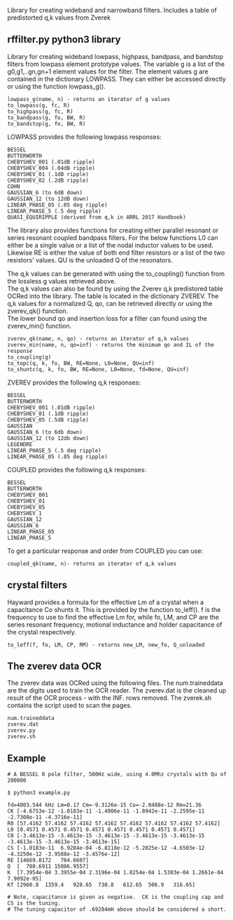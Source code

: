 
Library for creating wideband and narrowband filters. Includes a table of predistorted q,k values from Zverek

rffilter.py python3 library
----------------------

Library for creating wideband lowpass, highpass, bandpass, and 
bandstop filters from lowpass element prototype values. The variable
g is a list of the g0,g1,..gn,gn+1 element values for the filter.
The element values g are contained in the dictionary LOWPASS.
They can either be accessed directly or using the function lowpass_g().

```
lowpass_g(name, n) - returns an iterator of g values
to_lowpass(g, fc, R)
to_highpass(g, fc, R)
to_bandpass(g, fo, BW, R)
to_bandstop(g, fo, BW, R)
```

LOWPASS provides the following lowpass responses:

```
BESSEL
BUTTERWORTH
CHEBYSHEV_001 (.01dB ripple)
CHEBYSHEV_004 (.04dB ripple) 
CHEBYSHEV_01 (.1dB ripple)
CHEBYSHEV_02 (.2dB ripple)
COHN 
GAUSSIAN_6 (to 6dB down)
GAUSSIAN_12 (to 12dB down)
LINEAR_PHASE_05 (.05 deg ripple)
LINEAR_PHASE_5 (.5 deg ripple)
QUASI_EQUIRIPPLE (derived from q,k in ARRL 2017 Handbook)
```

The library also provides functions for creating either
parallel resonant or series resonant coupled bandpass filters.
For the below functions L0 can either be a single value
or a list of the nodal inductor values to be used.
Likewise RE is either the value of both end filter resistors or
a list of the two resistors' values.  QU is the unloaded Q
of the resonators.

The q,k values can be generated with using the to_coupling()
function from the lossless g values retrieved above.  
The q,k values can also be found by using the Zverev q,k predistored
table OCRed into the library.  The table is located in the
dictionary ZVEREV.  The q,k values for a normalized Q, qo,
can be retrieved directly or using the zverev_qk() function.  
The lower bound qo and insertion loss for a filter can 
found using the zverev_min() function.

```
zverev_qk(name, n, qo) - returns an iterator of q,k values
zverev_min(name, n, qo=inf) - returns the minimum qo and IL of the response
to_coupling(g)
to_topc(q, k, fo, BW, RE=None, L0=None, QU=inf)
to_shuntc(q, k, fo, BW, RE=None, L0=None, fd=None, QU=inf)
```

ZVEREV provides the following q,k responses:

```
BESSEL
BUTTERWORTH
CHEBYSHEV_001 (.01dB ripple)
CHEBYSHEV_01 (.1dB ripple)
CHEBYSHEV_05 (.5dB ripple)
GAUSSIAN 
GAUSSIAN_6 (to 6db down)
GAUSSIAN_12 (to 12db down)
LEGENDRE 
LINEAR_PHASE_5 (.5 deg ripple)
LINEAR_PHASE_05 (.05 deg ripple)
```

COUPLED provides the following q,k responses:

```
BESSEL
BUTTERWORTH
CHEBYSHEV_001
CHEBYSHEV_01
CHEBYSHEV_05
CHEBYSHEV_1
GAUSSIAN_12
GAUSSIAN_6
LINEAR_PHASE_05
LINEAR_PHASE_5
```

To get a particular response and order from COUPLED you can use:

```
coupled_qk(name, n)- returns an iterator of q,k values
```

crystal filters
-------------------

Hayward provides a formula for the effective Lm of a crystal when
a capacitance Co shunts it.  This is provided by the function to_leff().
f is the frequency to use to find the effective Lm for, while fo, LM, and CP
are the series resonant frequency, motional inductance and holder capacitance
of the crystal respectively.

```
to_leff(f, fo, LM, CP, RM) - returns new_LM, new_fo, Q_unloaded
```
 

The zverev data OCR
-------------------

The zverev data was OCRed using the following files.  The num.traineddata
are the digits used to train the OCR reader.  The zverev.dat is the
cleaned up result of the OCR process - with the INF. rows removed.
The zverek.sh contains the script used to scan the pages.

```
num.traineddata
zverev.dat
zverev.py
zverev.sh
```

Example
----------

```
# A BESSEL 8 pole filter, 500Hz wide, using 4.0Mhz crystals with Qu of 200000

$ python3 example.py

fd=4003.544 kHz Lm=0.17 Cm=-9.3126e-15 Co=-2.0488e-12 Rm=21.36
CK [-4.6753e-12 -1.0183e-11 -1.4906e-11 -1.8942e-11 -2.2595e-11 -2.7308e-11 -4.3716e-11]
R0 [57.4162 57.4162 57.4162 57.4162 57.4162 57.4162 57.4162 57.4162]
L0 [0.4571 0.4571 0.4571 0.4571 0.4571 0.4571 0.4571 0.4571]
C0 [-3.4613e-15 -3.4613e-15 -3.4613e-15 -3.4613e-15 -3.4613e-15 -3.4613e-15 -3.4613e-15 -3.4613e-15]
CS [-1.0183e-11  6.9284e-04 -6.8118e-12 -5.2025e-12 -4.6503e-12 -4.3250e-12 -3.9588e-12 -3.4576e-12]
RE [14669.8172   704.6607]
Q  [  780.6911 15086.9557]
K  [7.3954e-04 3.3955e-04 2.3196e-04 1.8254e-04 1.5303e-04 1.2661e-04 7.9092e-05]
Kf [2960.8  1359.4   928.65  730.8   612.65  506.9   316.65]

# Note, capacitance is given as negative.  CK is the coupling cap and CS is the tuning.
# The tuning capacitor of .69284mH above should be considered a short.
```

